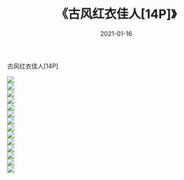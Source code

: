 ﻿---
layout: post
title:  《古风红衣佳人[14P]》
date:   2021-01-16
img: http://pic.660000.xyz/1:down/唯美/2021/古风红衣佳人[14P]/000.jpg
categories: [美女, 清纯, 唯美]
---

古风红衣佳人[14P]

  ![](http://pic.660000.xyz/1:down/唯美/2021/古风红衣佳人[14P]/001.jpg) <br> ![](http://pic.660000.xyz/1:down/唯美/2021/古风红衣佳人[14P]/002.jpg) <br> ![](http://pic.660000.xyz/1:down/唯美/2021/古风红衣佳人[14P]/003.jpg) <br> ![](http://pic.660000.xyz/1:down/唯美/2021/古风红衣佳人[14P]/004.jpg) <br> ![](http://pic.660000.xyz/1:down/唯美/2021/古风红衣佳人[14P]/005.jpg) <br> ![](http://pic.660000.xyz/1:down/唯美/2021/古风红衣佳人[14P]/006.jpg) <br> ![](http://pic.660000.xyz/1:down/唯美/2021/古风红衣佳人[14P]/007.jpg) <br> ![](http://pic.660000.xyz/1:down/唯美/2021/古风红衣佳人[14P]/008.jpg) <br> ![](http://pic.660000.xyz/1:down/唯美/2021/古风红衣佳人[14P]/009.jpg) <br> ![](http://pic.660000.xyz/1:down/唯美/2021/古风红衣佳人[14P]/010.jpg) <br> ![](http://pic.660000.xyz/1:down/唯美/2021/古风红衣佳人[14P]/011.jpg) <br> ![](http://pic.660000.xyz/1:down/唯美/2021/古风红衣佳人[14P]/012.jpg) <br> ![](http://pic.660000.xyz/1:down/唯美/2021/古风红衣佳人[14P]/013.jpg) <br> ![](http://pic.660000.xyz/1:down/唯美/2021/古风红衣佳人[14P]/014.jpg) <br>